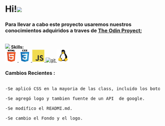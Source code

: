 # Hi!<img src="https://github.com/TheDudeThatCode/TheDudeThatCode/blob/master/Assets/Hi.gif" width="29px">
###  <p>Para llevar a cabo este proyecto usaremos nuestros conocimientos adquiridos a traves de [The Odin Proyect](https://www.theodinproject.com/);<p> 

<br />
<b><img src="https://media2.giphy.com/media/QssGEmpkyEOhBCb7e1/giphy.gif?cid=ecf05e47a0n3gi1bfqntqmob8g9aid1oyj2wr3ds3mg700bl&rid=giphy.gif" width ="25"><b> Skills: </b>
</b><br/>
<a href="https://www.w3.org/html/" target="_blank"> 
    <img src="https://raw.githubusercontent.com/devicons/devicon/master/icons/html5/html5-original-wordmark.svg" alt="html5" width="40" height="40"/> 
  </a>
<a href="https://www.w3schools.com/css/" target="_blank"> 
    <img src="https://raw.githubusercontent.com/devicons/devicon/master/icons/css3/css3-original-wordmark.svg" alt="css3" width="40" height="40"/> 
  </a> 
<a href="https://developer.mozilla.org/en-US/docs/Web/JavaScript" target="_blank"> 
    <img src="https://raw.githubusercontent.com/devicons/devicon/master/icons/javascript/javascript-original.svg" alt="javascript" width="40" height="40"/> 
  </a> 
<a href="https://git-scm.com/" target="_blank"> <img src="https://www.vectorlogo.zone/logos/git-scm/git-scm-icon.svg" alt="git" width="40" height="40"/> </a> <a href="https://www.linux.org/" target="_blank"> <img src="https://raw.githubusercontent.com/devicons/devicon/master/icons/linux/linux-original.svg" alt="linux" width="40" height="40"/> 
  </a>

### Cambios Recientes :
  
<pre>

-Se aplicó CSS en la mayoria de las class, incluido los botones.

-Se agregó logo y tambien fuente de un API  de google.

-Se modifico el READMI.md. 

-Se cambio el Fondo y el logo.
    
</pre> 

